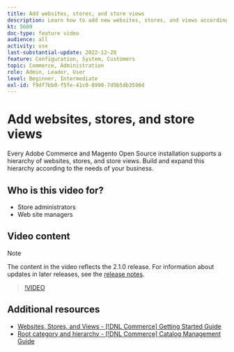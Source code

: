 ```yaml
---
title: Add websites, stores, and store views
description: Learn how to add new websites, stores, and views according to the needs of your business.
kt: 5609
doc-type: feature video
audience: all
activity: use
last-substantial-update: 2022-12-28
feature: Configuration, System, Customers
topic: Commerce, Administration
role: Admin, Leader, User
level: Beginner, Intermediate
exl-id: f9df7bb0-f5fe-41c0-8990-7d9b5db3596d
---
```

# Add websites, stores, and store views

Every Adobe Commerce and Magento Open Source installation supports a hierarchy of websites, stores, and store views. Build and expand this hierarchy according to the needs of your business. 

## Who is this video for?

- Store administrators
- Web site managers

## Video content

>[!NOTE]
>
>The content in the video reflects the 2.1.0 release. For information about updates in later releases, see the [release notes](https://experienceleague.adobe.com/docs/commerce-operations/release/notes/overview.html).

>[!VIDEO](https://video.tv.adobe.com/v/35787?quality=12&learn=on)

## Additional resources

- [Websites, Stores, and Views - [!DNL Commerce] Getting Started Guide](https://experienceleague.adobe.com/docs/commerce-admin/start/setup/websites-stores-views.html)
- [Root category and hierarchy - [!DNL Commerce] Catalog Management Guide](https://experienceleague.adobe.com/docs/commerce-admin/catalog/categories/category-root.html)
